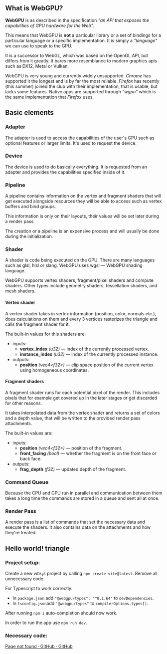 ## What is WebGPU?
**WebGPU** is as described in the specification *"an API that exposes the capabilities of GPU hardware for the Web"*.

This means that WebGPU is **not** a particular library or a set of bindings for a particular language or a specific implementation. It is simply a *"language"* we can use to speak to the GPU.

It is a successor to WebGL, which was based on the OpenGL API, but differs from it greatly. It bares more resemblance to modern graphics apis such as DX12, Metal or Vulkan.

WebGPU is very young and currently widely unsupported. *Chrome* has supported it the longest and is by far the most reliable. *Firefox* has recently (this summer) joined the club with their implementation, that is usable, but lacks some features. Native apps are supported through *"wgpu"* which is the same implementation that *Firefox* uses.
## Basic elements
### Adapter
The adapter is used to access the capabilities of the user's GPU such as optional features or larger limits. It's used to request the device.
### Device
The device is used to do basically everything. It is requested from an adapter and provides the capabilities specified inside of it.
### Pipeline
A pipeline contains information on the vertex and fragment shaders that will get executed alongside resources they will be able to access such as vertex buffers and bind groups. 

This information is only on their layouts, their values will be set later during a render pass.

The creation or a pipeline is an expensive process and will usually be done during the initialization.
### Shader
A shader is code being executed on the GPU. There are many languages such as glsl, hlsl or slang. WebGPU uses wgsl — WebGPU shading language.

WebGPU supports vertex shaders, fragment/pixel shaders and compute shaders. Other types include geometry shaders, tessellation shaders, and mesh shaders.
#### Vertex shader
A vertex shader takes in vertex information (position, color, normals etc.), does calculations on them and every 3 vertices rasterizes the triangle and calls the fragment shader for it.

The built-in values for this shaders are:
* inputs:
  * **vertex_index** *(u32)* — index of the currently processed vertex.
  * **instance_index** *(u32)* — index of the currently processed instance.
* outputs:
  * **position** *(vec4<f32\>)* — clip space position of the current vertex using homogeneous coordinates.
#### Fragment shaders
A fragment shader runs for each potential pixel of the render. This includes pixels that for example get covered up in the later stages or get discarded for other reasons. 

It takes interpolated data from the vertex shader and returns a set of colors and a depth value, that will be written to the provided render pass attachments.

The built-in values are:
* inputs:
  * **position** *(vec4<f32\>)* — position of the fragment.
  * **front_facing** *(bool)* — whether the fragment is on the front face or back face.
* outputs:
  * **frag_depth** *(f32)* — updated depth of the fragment.
### Command Queue
Because the CPU and GPU run in parallel and communication between them takes a long time the commands are stored in a queue and sent all at once. 
### Render Pass
A render pass is a list of commands that set the necessary data and execute the shaders. It also contains data on the attachments and how they're treated.

## Hello world! triangle
### Project setup:
Create a new *vite.js* project by calling `npm create vite@latest`. Remove all unnecessary code.

For Typescript to work correctly:
* In `package.json` add `"@webgpu/types": "^0.1.64"` to `devDependencies`.
* In `tsconfig.json`add `"@webgpu/types"` to `compilerOptions.types[]`.

After running `npm i` auto-completion should now work. 

In order to run the app use `npm run dev`.

### Necessary code:
[Page not found · GitHub · GitHub](https://github.com/ThreeCoffees/webgpu-course/tree/main/01-initialization)
